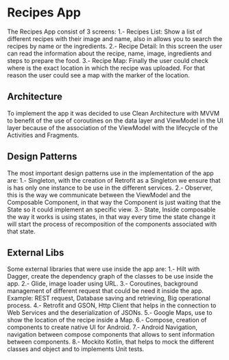 # Recipes App

The Recipes App consist of 3 screens:
1.- Recipes List: Show a list of different recipes with their image and name, also in allows you to 
search the recipes by name or the ingredients.
2.- Recipe Detail: In this screen the user can read the information about the recipe, name, image,
ingredients and steps to prepare the food.
3.- Recipe Map: Finally the user could check where is the exact location in which the recipe was uploaded.
For that reason the user could see a map with the marker of the location.

## Architecture
To implement the app it was decided to use Clean Architecture with MVVM to benefit of the use of coroutines 
on the data layer and ViewModel in the UI layer because of the association of the ViewModel with the 
lifecycle of the Activities and Fragments.

## Design Patterns
The most important design patterns use in the implementation of the app are:
1.- Singleton, with the creation of Retrofit as a Singleton we ensure that is has only one instance to be use
in the different services.
2.- Observer, this is the way we communicate between the ViewModel and the Composable Component, in that way
the Component is just waiting that the State so it could implement an specific view.
3.- State, Inside composable the way it works is using states, in that way every time the state change
it will start the process of recomposition of the components associated with that state.

## External Libs
Some external libraries that were use inside the app are:
1.- Hilt with Dagger, create the dependency graph of the classes to be use inside the app.
2.- Glide, image loader using URL.
3.- Coroutines, background management of different request that could be need it inside the app. 
Example: REST request, Database saving and retrieving, Big operational process.
4.- Retrofit and GSON, Http Client that helps in the connection to Web Services and the deserialization of JSONs.
5.- Google Maps, use to show the location of the recipe inside a Map.
6.- Compose, creation of components to create native UI for Android.
7.- Android Navigation, navigation between compose components that allows to sent information between components.
8.- Mockito Kotlin, that helps to mock the different classes and object and to implements Unit tests.